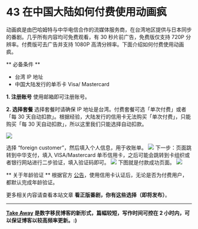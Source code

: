 # 43 在中国大陆如何付费使用动画疯

动画疯是由巴哈姆特与中华电信合作的流媒体服务商，在台湾地区提供与日本同步的番剧。几乎所有内容均可免费观看，有 30 秒片前广告，免费版仅支持 720P 分辨率。付费版可去广告并支持 1080P 高清分辨率。下面介绍如何付费使用动画疯。

** 必备条件 **
- 台湾 IP 地址
- 中国大陆发行的单币卡 Visa/ Mastercard

**1. 注册账号**
使用邮箱即可注册账号。

**2. 选择套餐**
选择套餐时请确保 IP 地址是台湾。付费套餐可选「单次付费」或者「每 30 天自动扣款」。根据经验，大陆发行的信用卡无法购买「单次付费」，只能购买「每 30 天自动扣款」，所以这里我们只能选择自动扣款。

![](https://cdn.shuziyimin.org/blog-46-01.png)

选择 “foreign customer”，然后填入个人信息，用于收账单。
![](https://cdn.shuziyimin.org/blog-46-02.png)
下一步：页面跳转到中华支付，填入 VISA/Mastercard 单币信用卡，之后可能会跳转到卡组织或者银行网站进行二步验证，填入验证码即可。
![](https://cdn.shuziyimin.org/blog-46-03.png)
下图就是付款成功页面。
![](https://cdn.shuziyimin.org/blog-46-04.png)

** 关于年龄验证 **
根据官方 [公告](https://m.facebook.com/animategamer/photos/a.1009784672417237/2786774504718236/?type=3)，使用信用卡认证后，无论是否为付费用户，都默认完成年龄验证。

更多相关内容请查看本站文章 **看正版番剧，你有这些选择（即将发布）**。


---- 

**[Take Away](https://blog.shuziyimin.org/category/take-away) 是数字移民博客的新形式，篇幅较短，写作时间可控在 2 小时内，可以保证博客以较高频率更新。:)**